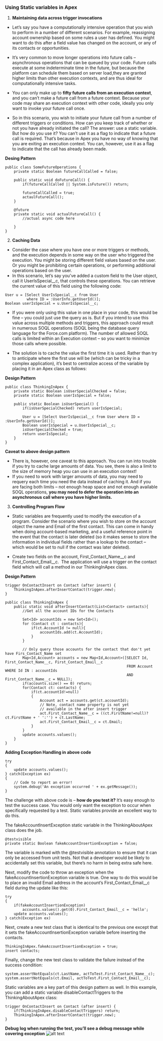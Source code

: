 ### Using Static variables in Apex

1. **Maintaining data across trigger invocations**
*   Let’s say you have a computationally intensive operation that you wish to perform in a number of different scenarios. For example, reassigning account ownership based on some rules a user has defined. You might want to do this after a field value has changed on the account, or any of its contacts or opportunities.

* It’s very common to move longer operations into future calls – asynchronous operations that can be queued by your code. Future calls execute at some indeterminate time in the future, but because the platform can schedule them based on server load,they are granted higher limits than other execution contexts, and are thus ideal for computationally intensive tasks. 

* You can only make up to **fifty future calls from an execution context**, and you can’t make a future call from a future context. Because your code may share an execution context with other code, ideally you only want to invoke your future call once. 

* So in this scenario, you wish to initiate your future call from a number of different triggers or conditions. How can you keep track of whether or not you have already initiated the call? The answer: use a static variable. 
But how do you use it? You can’t use it as a flag to indicate that a future call is required. That’s because in Apex you have no way of knowing that you are exiting an execution context. You can, however, use it as a flag to indicate that the call has already been made.

**Desing Pattern**

```
public class SomeFutureOperations {
    private static Boolean futureCallCalled = false;

    public static void doFutureCall() {
        if(futureCallCalled || System.isFuture()) return;

        futureCallCalled = true;
        actaulFutureCall();
    }

    @future
    private static void actualFutureCall() {
        //actual async code here
        
    }
}
```

2. **Caching Data**
* Consider the case where you have one or more triggers or methods, and the execution depends in some way on the user who triggered the execution. You might be storing different field values based on the user. Or you might be prohibiting certain operations, or performing additional operations based on the user. 
* In this scenario, let’s say you’ve added a custom field to the User object, call it UserIsSpecial__c, that controls these operations. You can retrieve the current value of this field using the following code:

```
User u = [Select UserIsSpecial__c from User 
          where ID = :UserInfo.getUserId()];
Boolean userIsSpecial = u.UserIsSpecial__c;
```

* If you were only using this value in one place in your code, this would be fine – you could just use the query as is. But if you intend to use this value across multiple methods and triggers, this approach could result in numerous SOQL operations (SOQL being the database query language for the Force.com platform). The number of allowed SOQL calls is limited within an Execution context – so you want to minimize those calls where possible. 

* The solution is to cache the value the first time it is used. Rather than try to anticipate where the first use will be (which can be tricky in a complex application), it’s best to centralize access of the variable by placing it in an Apex class as follows:


**Design Pattern**

```
public class ThinkingInApex {
    private static Boolean isUserSpecialChecked = false;
    private static Boolean userIsSpecial = false;

    public static Boolean isUserSpecial() {
        if(isUserSpecialChecked) return userIsSpecial;

        User u = [Select UserIsSpecial__c from User where ID = :UserInfo.getUserId()];
        Boolean userIsSpecial = u.UserIsSpecial__c;
        isUserSpecialChecked = true;
        return userIsSpecial;
    }
}
```

**Caveat to above design pattern**

* There is, however, one caveat to this approach. You can run into trouble if you try to cache large amounts of data. You see, there is also a limit to the size of memory heap you can use in an execution context! 
* If you need to work with larger amounts of data, you may need to requery each time you need the data instead of caching it. And if you are facing both limits – not enough heap space and not enough available SOQL operations, **you may need to defer the operation into an asynchronous call where you have higher limits.**

3. **Controlling Program Flow**
* Static variables are frequently used to modify the execution of a program. Consider the scenario where you wish to store on the account object the name and Email of the first contact. This can come in handy when doing account-based marketing, and a useful reference point in the event that the contact is later deleted (so it makes sense to store the information in individual fields rather than a lookup to the contact – which would be set to null if the contact was later deleted). 

* Create two fields on the account, First_Contact_Name__c and First_Contact_Email__c.  The application will use a trigger on the contact field which will call a method in our ThinkingInApex class.

**Design Pattern**

```
trigger OnContactInsert on Contact (after insert) {
    ThinkingInApex.afterInsertContact(trigger.new);
}

```

```
public class ThinkingInApex {
    public static void afterInsertContact(List<Contact> contacts){
        //Get all the account IDs for the Contacts

        Set<Id> accountIds = new Set<Id>();
        for (Contact ct : contacts){
            if(ct.AccountId != null){
                accountIds.add(ct.AccountId);
            }
        }

        // Only query those accounts for the contact that don't yet have Firs_Contact_Name set
        Map<Id,Account> accounts = new Map<Id,Account>([SELECT Id, First_Contact_Name__c, First_Contact_Email__c
                                                        FROM Account WHERE Id IN : accountIds 
                                                        AND First_Contact_Name__c = NULL]);
        if(accounts.size() == 0) return;
        for(Contact ct: contacts) {
            if(ct.accountId!=null)
            {
                Account act = accounts.get(ct.accountId);
                // Note, contact name property is not yet 
                // available in the after insert trigger
                act.First_Contact_Name__c = ((ct.FirstName!=null)?ct.FirstName + ' ':'') + ct.LastName;
                act.First_Contact_Email__c = ct.Email;
            }
        }
        update accounts.values();
    }
}
```

**Adding Exception Handling in above code**
```
try 
{
    update accounts.values();
} catch(Exception ex)
{
    // Code to report an error!
    system.debug('An exception occurred ' + ex.getMessage());
} 
```
The challenge with above code is – **how do you test it?** It’s easy enough to test the success case. 
You would only want the exception to occur when specifically requested by a test. Static variables provide an excellent way to do this. 

The fakeAccountInsertException static variable in the ThinkingAboutApex class does the job. 

```
@testvisible
private static Boolean fakeAccountInsertionException = false;
```

The variable is marked with the @testvisible annotation to ensure that it can only be accessed from unit tests. Not that a developer would be likely to accidentally set this variable, but there’s no harm in being extra safe here.

Next, modify the code to throw an exception when the fakeAccountInsertionException variable is true. One way to do this would be to place an invalid Email address in the account’s First_Contact_Email__c field during the update like this: 
```
try 
{
    if(fakeAccountInsertionException) 
        accounts.values().get(0).First_Contact_Email__c = 'hello';
    update accounts.values();
} catch(Exception ex)
```
Next, create a new test class that is identical to the previous one except that it sets the fakeAccountInsertionException variable before inserting the contacts.

```
ThinkingInApex.fakeAccountInsertionException = true;
insert contacts;
```
Finally, change the new test class to validate the failure instead of the success condition:

```
system.assertNotEquals(ct.LastName, actToTest.First_Contact_Name__c);
system.assertNotEquals(ct.Email, actToTest.First_Contact_Email__c);
```


Static variables are a key part of this design pattern as well. In this example, you can add a static variable disableContactTriggers to the ThinkingAboutApex class:

```
trigger OnContactInsert on Contact (after insert) {
    if(ThinkingInApex.disableContactTriggers) return;
    ThinkingInApex.afterInsertContact(trigger.new);
}
``` 


 **Debug log when running the test, you’ll see a debug message while covering exception**
![alt text](<Screenshot 2024-06-29 at 10.25.09 PM.png>)